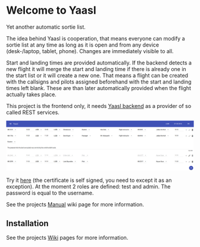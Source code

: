 # Welcome to Yaasl

Yet another automatic sortie list.

The idea behind Yaasl is cooperation, that means everyone can modify a sortie list at any time as long as it is open and
from any device (desk-/laptop, tablet, phone). Changes are immediately visible to all.

Start and landing times are provided automatically. If the backend detects a new flight it will merge the start and
landing time if there is already one in the start list or it will create a new one. That means a flight can be created
with the callsigns and pilots assigned beforehand with the start and landing times left blank. These are than later
automatically provided when the flight actually takes place.

This project is the frontend only, it needs [Yaasl backend](http://cbiever.github.io/yaasl-server) as a provider of so
called REST services.

![Yaasl](https://raw.githubusercontent.com/cbiever/yaasl/master/docs/Yaasl.png)

Try it [here](https://yaasl.duckdns.org) (the certificate is self signed, you need to except it as an exception).
At the moment 2 roles are defined: test and admin. The password is equal to the username.

See the projects [Manual](https://github.com/cbiever/yaasl/wiki/Manual) wiki page for more information.

## Installation

See the projects [Wiki](https://github.com/cbiever/yaasl/wiki) pages for more information.
